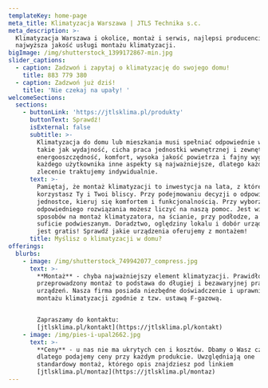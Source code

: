 ```yaml
---
templateKey: home-page
meta_title: Klimatyzacja Warszawa | JTLS Technika s.c.
meta_description: >-
  Klimatyzacja Warszawa i okolice, montaż i serwis, najlepsi producenci,
  najwyższa jakość usługi montażu klimatyzacji.
bigImage: /img/shutterstock_1399172867-min.jpg
slider_captions:
  - caption: Zadzwoń i zapytaj o klimatyzację do swojego domu!
    title: 883 779 380
  - caption: Zadzwoń już dziś!
    title: 'Nie czekaj na upały! '
welcomeSections:
  sections:
    - buttonLink: 'https://jtlsklima.pl/produkty'
      buttonText: Sprawdź!
      isExternal: false
      subtitle: >-
        Klimatyzacja do domu lub mieszkania musi spełniać odpowiednie wymagania,
        takie jak wydajność, cicha praca jednostki wewnętrznej i zewnętrznej,
        energooszczędność, komfort, wysoka jakość powietrza i fajny wygląd. Dla
        każdego użytkownika inne aspekty są najważniejsze, dlatego każde
        zlecenie traktujemy indywidualnie.
      text: >-
        Pamiętaj, że montaż klimatyzacji to inwestycja na lata, z której
        korzystasz Ty i Twoi bliscy. Przy podejmowaniu decyzji o odpowiedniej
        jednostce, kieruj się komfortem i funkcjonalnością. Przy wyborze
        odpowiedniego rozwiązania możesz liczyć na naszą pomoc. Jest wiele
        sposobów na montaż klimatyzatora, na ścianie, przy podłodze, a także w
        suficie podwieszanym. Doradztwo, oględziny lokalu i dobór urządzenia
        jest gratis! Sprawdź jakie urządzenia oferujemy z montażem!
      title: Myślisz o klimatyzacji w domu?
offerings:
  blurbs:
    - image: /img/shutterstock_749942077_compress.jpg
      text: >-
        **Montaż** - chyba najważniejszy element klimatyzacji. Prawidłowo
        przeprowadzony montaż to podstawa do długiej i bezawaryjnej pracy
        urządzeń. Nasza firma posiada niezbędne doświadczenie i uprawnienia do
        montażu klimatyzacji zgodnie z tzw. ustawą F-gazową.


        Zapraszamy do kontaktu:
        [jtlsklima.pl/kontakt](https://jtlsklima.pl/kontakt)
    - image: /img/pies-i-upal2662.jpg
      text: >-
        **Ceny** - u nas nie ma ukrytych cen i kosztów. Dbamy o Wasz czas,
        dlatego podajemy ceny przy każdym produkcie. Uwzględniają one
        standardowy montaż, którego opis znajdziesz pod linkiem
        [jtlsklima.pl/montaz](https://jtlsklima.pl/montaz)
---
```


